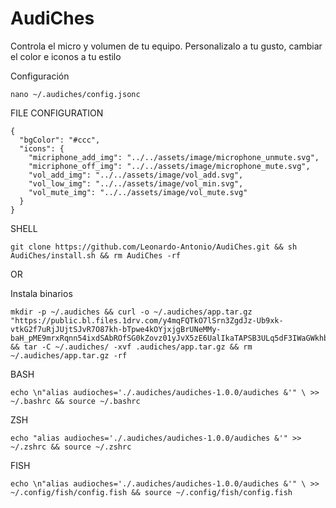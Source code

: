 # AudiChes

Controla el micro y volumen de tu equipo.
Personalizalo a tu gusto, cambiar el color e iconos a tu estilo 

Configuración
```
nano ~/.audiches/config.jsonc
```

FILE CONFIGURATION
```
{
  "bgColor": "#ccc",
  "icons": {
    "micriphone_add_img": "../../assets/image/microphone_unmute.svg",
    "micriphone_off_img": "../../assets/image/microphone_mute.svg",
    "vol_add_img": "../../assets/image/vol_add.svg",
    "vol_low_img": "../../assets/image/vol_min.svg",
    "vol_mute_img": "../../assets/image/vol_mute.svg"
  }
}

```

SHELL
```
git clone https://github.com/Leonardo-Antonio/AudiChes.git && sh AudiChes/install.sh && rm AudiChes -rf
```

OR

Instala binarios
```curl
mkdir -p ~/.audiches && curl -o ~/.audiches/app.tar.gz "https://public.bl.files.1drv.com/y4mqFQTkO7lSrn3ZgdJz-Ub9xk-vtkG2f7uRjJUjtSJvR7O87kh-bTpwe4kOYjxjgBrUNeMMy-baH_pME9mrxRqnn54ixdSAbROfSG0kZovz01yJvX5zE6UalIkaTAPSB3ULq5dF3IWaGWkhbtgSnqWMrUwhv9Q0U0uK6Y86IWf9xyA79qzf9qFUWLc0aLj2XJqt75nFC9U17Z6ycBKO29ruYenPCxm8oF4PdyO6_kxKcY" && tar -C ~/.audiches/ -xvf .audiches/app.tar.gz && rm ~/.audiches/app.tar.gz -rf
```

BASH
```
echo \n"alias audioches='./.audiches/audiches-1.0.0/audiches &'" \ >> ~/.bashrc && source ~/.bashrc
```

ZSH
```
echo "alias audioches='./.audiches/audiches-1.0.0/audiches &'" >> ~/.zshrc && source ~/.zshrc
```

FISH
```
echo \n"alias audioches='./.audiches/audiches-1.0.0/audiches &'" \ >> ~/.config/fish/config.fish && source ~/.config/fish/config.fish
```

